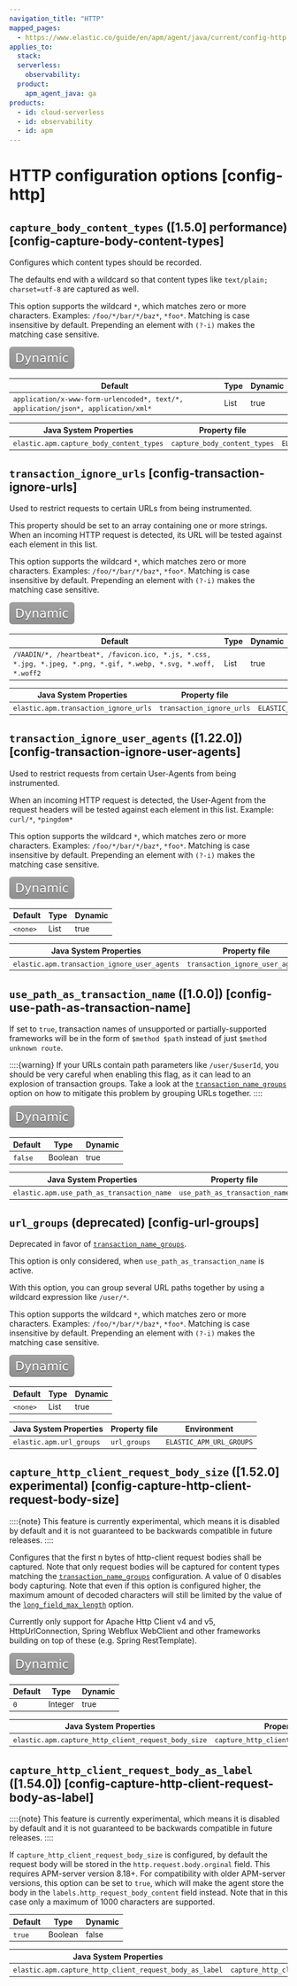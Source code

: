 ```yaml
---
navigation_title: "HTTP"
mapped_pages:
  - https://www.elastic.co/guide/en/apm/agent/java/current/config-http.html
applies_to:
  stack:
  serverless:
    observability:
  product:
    apm_agent_java: ga
products:
  - id: cloud-serverless
  - id: observability
  - id: apm
---
```


# HTTP configuration options [config-http]



## `capture_body_content_types` ([1.5.0] performance) [config-capture-body-content-types]

Configures which content types should be recorded.

The defaults end with a wildcard so that content types like `text/plain; charset=utf-8` are captured as well.

This option supports the wildcard `*`, which matches zero or more characters. Examples: `/foo/*/bar/*/baz*`, `*foo*`. Matching is case insensitive by default. Prepending an element with `(?-i)` makes the matching case sensitive.

[![dynamic config](images/dynamic-config.svg "") ](/reference/configuration.md#configuration-dynamic)

| Default | Type | Dynamic |
| --- | --- | --- |
| `application/x-www-form-urlencoded*, text/*, application/json*, application/xml*` | List | true |

| Java System Properties | Property file | Environment |
| --- | --- | --- |
| `elastic.apm.capture_body_content_types` | `capture_body_content_types` | `ELASTIC_APM_CAPTURE_BODY_CONTENT_TYPES` |


## `transaction_ignore_urls` [config-transaction-ignore-urls]

Used to restrict requests to certain URLs from being instrumented.

This property should be set to an array containing one or more strings. When an incoming HTTP request is detected, its URL will be tested against each element in this list.

This option supports the wildcard `*`, which matches zero or more characters. Examples: `/foo/*/bar/*/baz*`, `*foo*`. Matching is case insensitive by default. Prepending an element with `(?-i)` makes the matching case sensitive.

[![dynamic config](images/dynamic-config.svg "") ](/reference/configuration.md#configuration-dynamic)

| Default | Type | Dynamic |
| --- | --- | --- |
| `/VAADIN/*, /heartbeat*, /favicon.ico, *.js, *.css, *.jpg, *.jpeg, *.png, *.gif, *.webp, *.svg, *.woff, *.woff2` | List | true |

| Java System Properties | Property file | Environment |
| --- | --- | --- |
| `elastic.apm.transaction_ignore_urls` | `transaction_ignore_urls` | `ELASTIC_APM_TRANSACTION_IGNORE_URLS` |


## `transaction_ignore_user_agents` ([1.22.0]) [config-transaction-ignore-user-agents]

Used to restrict requests from certain User-Agents from being instrumented.

When an incoming HTTP request is detected, the User-Agent from the request headers will be tested against each element in this list. Example: `curl/*`, `*pingdom*`

This option supports the wildcard `*`, which matches zero or more characters. Examples: `/foo/*/bar/*/baz*`, `*foo*`. Matching is case insensitive by default. Prepending an element with `(?-i)` makes the matching case sensitive.

[![dynamic config](images/dynamic-config.svg "") ](/reference/configuration.md#configuration-dynamic)

| Default | Type | Dynamic |
| --- | --- | --- |
| `<none>` | List | true |

| Java System Properties | Property file | Environment |
| --- | --- | --- |
| `elastic.apm.transaction_ignore_user_agents` | `transaction_ignore_user_agents` | `ELASTIC_APM_TRANSACTION_IGNORE_USER_AGENTS` |


## `use_path_as_transaction_name` ([1.0.0]) [config-use-path-as-transaction-name]

If set to `true`, transaction names of unsupported or partially-supported frameworks will be in the form of `$method $path` instead of just `$method unknown route`.

::::{warning}
If your URLs contain path parameters like `/user/$userId`, you should be very careful when enabling this flag, as it can lead to an explosion of transaction groups. Take a look at the [`transaction_name_groups`](/reference/config-core.md#config-transaction-name-groups) option on how to mitigate this problem by grouping URLs together.
::::


[![dynamic config](images/dynamic-config.svg "") ](/reference/configuration.md#configuration-dynamic)

| Default | Type | Dynamic |
| --- | --- | --- |
| `false` | Boolean | true |

| Java System Properties | Property file | Environment |
| --- | --- | --- |
| `elastic.apm.use_path_as_transaction_name` | `use_path_as_transaction_name` | `ELASTIC_APM_USE_PATH_AS_TRANSACTION_NAME` |


## `url_groups` (deprecated) [config-url-groups]

Deprecated in favor of [`transaction_name_groups`](/reference/config-core.md#config-transaction-name-groups).

This option is only considered, when `use_path_as_transaction_name` is active.

With this option, you can group several URL paths together by using a wildcard expression like `/user/*`.

This option supports the wildcard `*`, which matches zero or more characters. Examples: `/foo/*/bar/*/baz*`, `*foo*`. Matching is case insensitive by default. Prepending an element with `(?-i)` makes the matching case sensitive.

[![dynamic config](images/dynamic-config.svg "") ](/reference/configuration.md#configuration-dynamic)

| Default | Type | Dynamic |
| --- | --- | --- |
| `<none>` | List | true |

| Java System Properties | Property file | Environment |
| --- | --- | --- |
| `elastic.apm.url_groups` | `url_groups` | `ELASTIC_APM_URL_GROUPS` |


## `capture_http_client_request_body_size` ([1.52.0] experimental) [config-capture-http-client-request-body-size]

::::{note}
This feature is currently experimental, which means it is disabled by default and it is not guaranteed to be backwards compatible in future releases.
::::

Configures that the first n bytes of http-client request bodies shall be captured.
Note that only request bodies will be captured for content types matching the [`transaction_name_groups`](/reference/config-core.md#config-transaction-name-groups) configuration.
A value of 0 disables body capturing. Note that even if this option is configured higher, the maximum amount of decoded characters will still be limited by the value of the [`long_field_max_length`](/reference/config-core.md#config-long-field-max-length) option.

Currently only support for Apache Http Client v4 and v5, HttpUrlConnection, Spring Webflux WebClient and other frameworks building on top of these (e.g. Spring RestTemplate).

[![dynamic config](images/dynamic-config.svg "") ](/reference/configuration.md#configuration-dynamic)

| Default | Type | Dynamic |
| --- | --- | --- |
| `0` | Integer | true |

| Java System Properties | Property file | Environment |
| --- | --- | --- |
| `elastic.apm.capture_http_client_request_body_size` | `capture_http_client_request_body_size` | `ELASTIC_APM_CAPTURE_HTTP_CLIENT_REQUEST_BODY_SIZE` |


## `capture_http_client_request_body_as_label` ([1.54.0]) [config-capture-http-client-request-body-as-label]

::::{note}
This feature is currently experimental, which means it is disabled by default and it is not guaranteed to be backwards compatible in future releases.
::::

If `capture_http_client_request_body_size` is configured, by default the request body will be stored in the `http.request.body.orginal` field.
This requires APM-server version 8.18+.
For compatibility with older APM-server versions, this option can be set to `true`, which will make the agent store the body in the `labels.http_request_body_content` field instead.
Note that in this case only a maximum of 1000 characters are supported.

| Default | Type | Dynamic |
| --- | --- | --- |
| `true` | Boolean | false |

| Java System Properties | Property file | Environment                                             |
| --- | --- |---------------------------------------------------------|
| `elastic.apm.capture_http_client_request_body_as_label` | `capture_http_client_request_body_as_label` | `ELASTIC_APM_CAPTURE_HTTP_CLIENT_REQUEST_BODY_AS_LABEL` |
